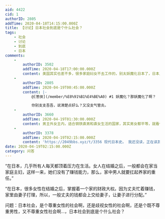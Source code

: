 ```yaml
---
aid: 4422
cid: 1
authorID: 2805
addTime: 2020-04-18T14:15:00.000Z
title: 【讨论】日本社会到底是个什么社会？
tags:
    - 社会
    - 讨论
    - 到底
    - 日本
comments:
    -
        authorID: 3502
        addTime: 2020-04-18T17:00:00.000Z
        content: 美国其实也差不多，很多家庭妇女不去工作的，别太妖魔化日本了，日本比你支正常多了
    -
        authorID: 2805
        addTime: 2020-04-19T00:45:00.000Z
        content: |-
            @[葱侠](/member/%E8%91%B1%E4%BE%A0) #1 妖魔化？那妖魔化了啊？

            你别支支吾吾，说清楚点好么？又没支气管炎。
    -
        authorID: 3660
        addTime: 2020-04-19T01:30:00.000Z
        content: 男主外女主内，适合钢铁直男和直女生活的国家，其实男女都平等，就看你适应不适应这套规则。国家性质是半民主半封建半殖民地。
    -
        authorID: 3378
        addTime: 2020-04-19T02:15:00.000Z
        content: 'https://2049bbs.xyz/t/3356 现代日本史。 我还没读，正在读其他的。拿好不谢。'
date: 2020-04-19T02:15:00.000Z
category: 问答
---
```


“在日本，几乎所有人每天都顶着压力在生活。女人在结婚之后，一般都会在家当家庭主妇，这样一来，她们没有了赚钱能力，那么，家中男人就要扛起养家的重任。”

“在日本，很多女性在结婚之后，掌握着一个家的财政大权。因为丈夫忙着赚钱，家里由妻子打理，所以，一般丈夫的钱都会上交给妻子，让妻子进行分配。”

问题：日本社会，是个尊重女性的社会啊，还是歧视女性的社会啊，还是个既不尊重男性，又不尊重女性社会啊…，日本社会到底是个什么社会？
